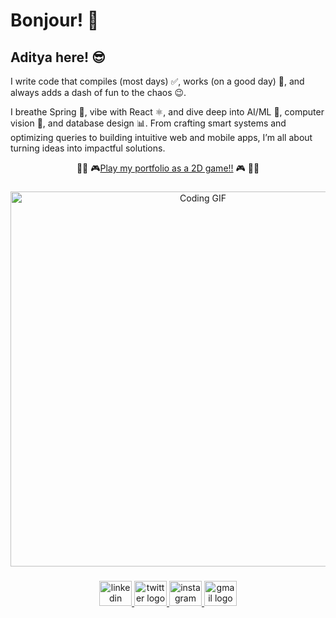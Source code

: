 <h1 align="left">Bonjour! 👋</h1>

###

<h2 align="left"> 
Aditya here! 😎
</h2>

<p>
I write code that compiles (most days) ✅, works (on a good day) 🚀, and always adds a dash of fun to the chaos 😉.

I breathe Spring 🍃, vibe with React ⚛️, and dive deep into AI/ML 🤖, computer vision 👀, and database design 📊. From crafting smart systems and optimizing queries to building intuitive web and mobile apps, I’m all about turning ideas into impactful solutions.
<div align="center">
🕵️‍♂️ 🎮<a href="https://adideo03.github.io/Game_Portfolio/dist/">Play my portfolio as a 2D game!!</a> 🎮 🕵️‍♂️
</div>
</p>

###

<div align="center">
  <img src="https://media3.giphy.com/media/3pHrwP0Lg9t8NqiLWY/giphy.gif?cid=6c09b9521fjqsz6yb3hp9dxuju4riypuhncpxqqigjjl6p2j&ep=v1_gifs_search&rid=giphy.gif&ct=g" width="600" alt="Coding GIF">
</div>

###

<div align="center">
  <a href="https://www.linkedin.com/in/adideo03/" target="_blank">
    <img src="https://raw.githubusercontent.com/maurodesouza/profile-readme-generator/master/src/assets/icons/social/linkedin/default.svg" width="52" height="40" alt="linkedin logo" />
  </a>
  <a href="https://x.com/adideo03" target="_blank">
    <img src="https://raw.githubusercontent.com/maurodesouza/profile-readme-generator/master/src/assets/icons/social/twitter/default.svg" width="52" height="40" alt="twitter logo" />
  </a>
  <a href="https://www.instagram.com/adideo03/" target="_blank">
    <img src="https://raw.githubusercontent.com/maurodesouza/profile-readme-generator/master/src/assets/icons/social/instagram/default.svg" width="52" height="40" alt="instagram logo" />
  </a>
  <a href="mailto:adideo03@gmail.com" target="_blank">
    <img src="https://raw.githubusercontent.com/maurodesouza/profile-readme-generator/master/src/assets/icons/social/gmail/default.svg" width="52" height="40" alt="gmail logo" />
  </a>
</div>

###
